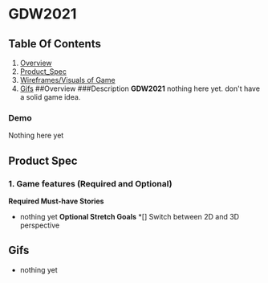 # GDW2021
## Table Of Contents
1. [Overview](#Overview)
2. [Product_Spec](#Product-Spec)
3. [Wireframes/Visuals of Game](#Wireframes)
4. [Gifs](#Gifs)
##Overview
###Description
**GDW2021** nothing here yet. don't have a solid game idea. 
### Demo
Nothing here yet
## Product Spec
 
### 1. Game features (Required and Optional) 

**Required Must-have Stories** 
* nothing yet
**Optional Stretch Goals**
*[] Switch between 2D and 3D perspective

## Gifs
* nothing yet


